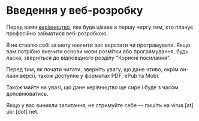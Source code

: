 # Введення у веб-розробку

Перед вами [керівництво](https://ihor.gitbooks.io/introduction-to-web-development/), яке буде цікаве в першу чергу тим, хто планує професійно займатися веб-розробкою.

Я не cтавлю собі за мету навчити вас верстати чи програмувати. Якщо вам потрібно вивчити основи мови розмітки або програмування, будь ласка, зверніться до відповідного розділу "Корисні посилання".

Перед тим, як почати читати, зверніть увагу, що дане чтиво, окрім он-лайн версії, також доступне у форматах PDF, ePub та Mobi.

Також майте на увазі, що дане керівництво ще сире і буде з часом доповнюватись.

Якщо у вас виникли запитання, не стримуйте себе — пишіть на virua \[at\] ukr \[dot\] net.

